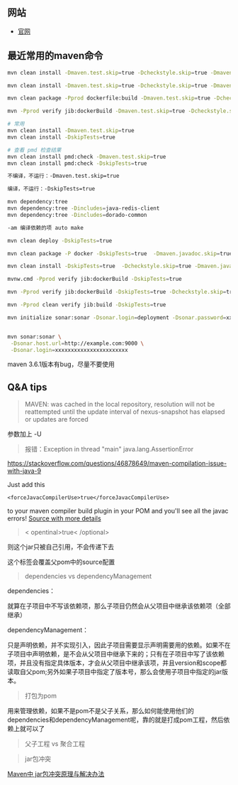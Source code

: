
## 网站

- [官网](https://maven.apache.org/index.html)


## 最近常用的maven命令

```bash
mvn clean install -Dmaven.test.skip=true -Dcheckstyle.skip=true -Dmaven.javadoc.skip=true -U

mvn clean install -Dmaven.test.skip=true -Dcheckstyle.skip=true -Dmaven.javadoc.skip=true

mvn clean package -Pprod dockerfile:build -Dmaven.test.skip=true -Dcheckstyle.skip=true -Dmaven.javadoc.skip=true

mvn -Pprod verify jib:dockerBuild -Dmaven.test.skip=true -Dcheckstyle.skip=true -Dmaven.javadoc.skip=true

# 常用
mvn clean install -Dmaven.test.skip=true
mvn clean install -DskipTests=true

# 查看 pmd 检查结果
mvn clean install pmd:check -Dmaven.test.skip=true
mvn clean install pmd:check -DskipTests=true

不编译，不运行：-Dmaven.test.skip=true

编译，不运行：-DskipTests=true

mvn dependency:tree
mvn dependency:tree -Dincludes=java-redis-client
mvn dependency:tree -Dincludes=dorado-common

-am 编译依赖的项 auto make

mvn clean deploy -DskipTests=true

mvn clean package -P docker -DskipTests=true  -Dmaven.javadoc.skip=true

mvn clean install -DskipTests=true  -Dcheckstyle.skip=true -Dmaven.javadoc.skip=true

mvnw.cmd -Pprod verify jib:dockerBuild -DskipTests=true

mvn -Pprod verify jib:dockerBuild -DskipTests=true -Dcheckstyle.skip=true -Dmaven.javadoc.skip=true

mvn -Pprod clean verify jib:build -DskipTests=true

mvn initialize sonar:sonar -Dsonar.login=deployment -Dsonar.password=xxx


mvn sonar:sonar \
 -Dsonar.host.url=http://example.com:9000 \
 -Dsonar.login=xxxxxxxxxxxxxxxxxxxxxxx

```

maven 3.6.1版本有bug，尽量不要使用





## Q&A tips

> MAVEN: was cached in the local repository, resolution will not be reattempted until the update interval of nexus-snapshot has elapsed or updates are forced

参数加上 -U


> 报错：Exception in thread "main" java.lang.AssertionError

https://stackoverflow.com/questions/46878649/maven-compilation-issue-with-java-9

Just add this

```
<forceJavacCompilerUse>true</forceJavacCompilerUse>
```

to your maven compiler build plugin in your POM and you'll see all the javac errors! [Source with more details](https://issues.apache.org/jira/browse/MCOMPILER-346)


> < opentinal>true< /optional>

则这个jar只被自己引用，不会传递下去


> <sources>

这个标签会覆盖父pom中的source配置


> dependencies vs dependencyManagement

dependencies：

就算在子项目中不写该依赖项，那么子项目仍然会从父项目中继承该依赖项（全部继承）

dependencyManagement：

只是声明依赖，并不实现引入，因此子项目需要显示声明需要用的依赖。如果不在子项目中声明依赖，是不会从父项目中继承下来的；只有在子项目中写了该依赖项，并且没有指定具体版本，才会从父项目中继承该项，并且version和scope都读取自父pom;另外如果子项目中指定了版本号，那么会使用子项目中指定的jar版本。


> 打包为pom

用来管理依赖，如果不是pom不是父子关系，那么如何能使用他们的dependencies和dependencyManagement呢，靠的就是打成pom工程，然后依赖上就可以了


> 父子工程 vs 聚合工程

> jar包冲突

[Maven中 jar包冲突原理与解决办法](https://blog.csdn.net/noaman_wgs/article/details/81137893)

